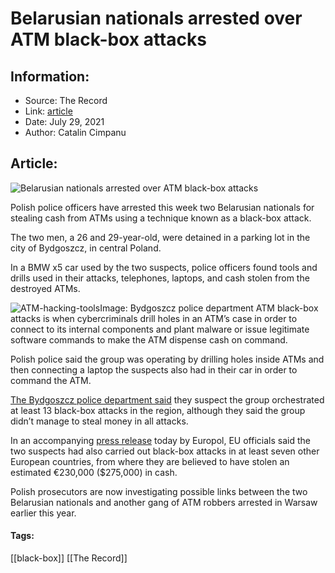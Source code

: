 # Belarusian nationals arrested over ATM black-box attacks
### 

## Information:
+ Source: The Record
+ Link: [article](https://therecord.media/belarusian-nationals-arrested-over-atm-black-box-attacks/)
+ Date: July 29, 2021
+ Author: Catalin Cimpanu


## Article:
![Belarusian nationals arrested over ATM black-box attacks](https://therecord.media/wp-content/uploads/2021/07/ATM.jpg)

Polish police officers have arrested this week two Belarusian nationals for stealing cash from ATMs using a technique known as a black-box attack.


The two men, a 26 and 29-year-old, were detained in a parking lot in the city of Bydgoszcz, in central Poland.


In a BMW x5 car used by the two suspects, police officers found tools and drills used in their attacks, telephones, laptops, and cash stolen from the destroyed ATMs.


![ATM-hacking-tools](https://www-therecord.recfut.com/wp-content/uploads/2021/07/ATM-hacking-tools.jpg)Image: Bydgoszcz police department
ATM black-box attacks is when cybercriminals drill holes in an ATM’s case in order to connect to its internal components and plant malware or issue legitimate software commands to make the ATM dispense cash on command.


Polish police said the group was operating by drilling holes inside ATMs and then connecting a laptop the suspects also had in their car in order to command the ATM.


[The Bydgoszcz police department said](https://kujawsko-pomorska.policja.gov.pl/kb/informacje/wiadomosci/117915,Miedzynarodowa-wspolpraca-policji-doprowadzila-do-aresztowan.html) they suspect the group orchestrated at least 13 black-box attacks in the region, although they said the group didn’t manage to steal money in all attacks.


In an accompanying [press release](https://www.europol.europa.eu/newsroom/news/russian-speaking-hackers-arrested-in-poland-over-atm-jackpotting-attacks) today by Europol, EU officials said the two suspects had also carried out black-box attacks in at least seven other European countries, from where they are believed to have stolen an estimated €230,000 ($275,000) in cash.


Polish prosecutors are now investigating possible links between the two Belarusian nationals and another gang of ATM robbers arrested in Warsaw earlier this year.






#### Tags:
[[black-box]] [[The Record]]
